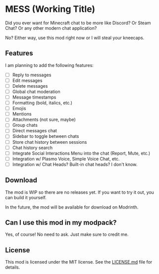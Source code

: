 # MESS (Working Title)

Did you ever want for Minecraft chat to be more like Discord? Or Steam Chat?
Or any other modern chat application?

No? Either way, use this mod right now or I will steal your kneecaps.

## Features

I am planning to add the following features:

- [ ] Reply to messages
- [ ] Edit messages
- [ ] Delete messages
- [ ] Global chat moderation
- [ ] Message timestamps
- [ ] Formatting (bold, italics, etc.)
- [ ] Emojis
- [ ] Mentions
- [ ] Attachments (not sure, maybe)
- [ ] Group chats
- [ ] Direct messages chat
- [ ] Sidebar to toggle between chats
- [ ] Store chat history between sessions
- [ ] Chat history search
- [ ] Integrate Social Interactions Menu into the chat (Report, Mute, etc.)
- [ ] Integration w/ Plasmo Voice, Simple Voice Chat, etc.
- [ ] Integration w/ Chat Heads? Built-in chat heads? I don't know.

## Download

The mod is WIP so there are no releases yet.
If you want to try it out, you can build it yourself.

In the future, the mod will be available for download on Modrinth.

## Can I use this mod in my modpack?

Yes, of course! No need to ask. Just make sure to credit me.

## License

This mod is licensed under the MIT license.
See the [LICENSE.md](LICENSE.md) file for details.
